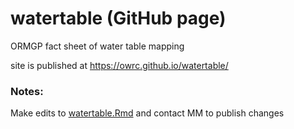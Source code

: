 # watertable (GitHub page)
ORMGP fact sheet of water table mapping

site is published at https://owrc.github.io/watertable/

### Notes:
Make edits to [watertable.Rmd](https://github.com/OWRC/watertable/edit/main/watertable.Rmd) and contact MM to publish changes
